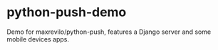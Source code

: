 python-push-demo
================

Demo for maxrevilo/python-push, features a Django server and some mobile devices apps.